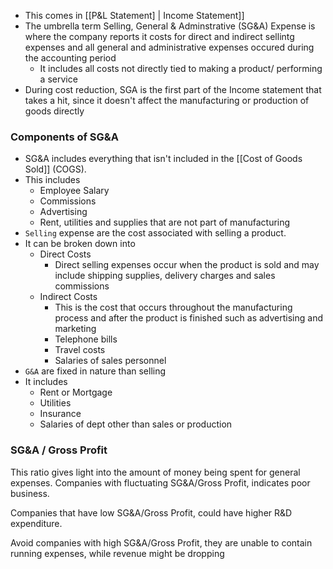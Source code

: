 - This comes in [[P&L Statement] | Income Statement]]
-  The umbrella term Selling, General & Adminstrative (SG&A) Expense is where the company reports it costs for direct and indirect sellintg expenses and all general and administrative expenses occured during the accounting period
	- It includes all costs not directly tied to making a product/ performing a service
- During cost reduction, SGA is the first part of the Income statement that takes a hit, since it doesn't affect the manufacturing or production of goods directly


### Components of SG&A

- SG&A includes everything that isn't included in the [[Cost of Goods Sold]] (COGS).
- This includes
	- Employee Salary
	- Commissions
	- Advertising
	- Rent, utilities and supplies that are not part of manufacturing
- `Selling` expense are the cost associated with selling a product.
- It can be broken down into 
	- Direct Costs
		- Direct selling expenses occur when the product is sold and may include shipping supplies, delivery charges and sales commissions
	- Indirect Costs
		- This is the cost that occurs throughout the manufacturing process and after the product is finished such as advertising and marketing
		- Telephone bills
		- Travel costs
		- Salaries of sales personnel
- `G&A` are fixed in nature than selling
- It includes
	- Rent or Mortgage
	- Utilities
	- Insurance
	- Salaries of dept other than sales or production 

### SG&A / Gross Profit

This ratio gives light into the amount of money being spent for general expenses. Companies with fluctuating SG&A/Gross Profit, indicates poor business.

Companies that have low SG&A/Gross Profit, could have higher R&D expenditure.

Avoid companies with high SG&A/Gross Profit, they are unable to contain running expenses, while revenue might be dropping

